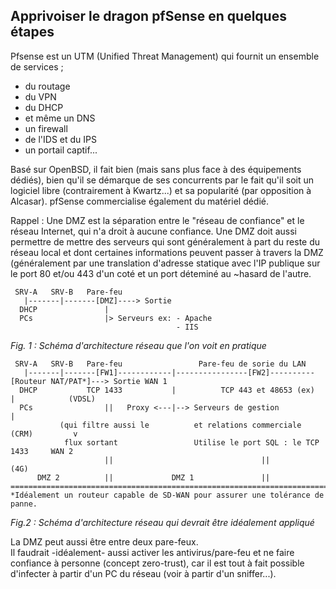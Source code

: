 ## Apprivoiser le dragon pfSense en quelques étapes  

Pfsense est un UTM (Unified Threat Management) qui fournit un ensemble de services ;
* du routage
* du VPN
* du DHCP
* et même un DNS
* un firewall
* de l'IDS et du IPS
* un portail captif...

Basé sur OpenBSD, il fait bien (mais sans plus face à des équipements dédiés), bien qu'il se démarque de ses concurrents par le fait qu'il soit un logiciel libre (contrairement à Kwartz...) et sa popularité (par opposition à Alcasar).
pfSense commercialise également du matériel dédié.

Rappel : Une DMZ est la séparation entre le "réseau de confiance" et le réseau Internet, qui n'a droit à aucune confiance.
Une DMZ doit aussi permettre de mettre des serveurs qui sont généralement à part du reste du réseau local et dont certaines informations peuvent passer à travers la DMZ (généralement par une translation d'adresse statique avec l'IP publique sur le port 80 et/ou 443 d'un coté et un port déteminé au ~hasard de l'autre.

   
     SRV-A   SRV-B   Pare-feu 
       |-------|-------[DMZ]----> Sortie
      DHCP               |
      PCs                |> Serveurs ex: - Apache
                                         - IIS

*Fig. 1 : Schéma d'architecture réseau que l'on voit en pratique*  

     SRV-A   SRV-B   Pare-feu                 Pare-feu de sorie du LAN
       |-------|-------[FW1]------------|----------------[FW2]----------[Routeur NAT/PAT*]---> Sortie WAN 1
      DHCP           TCP 1433           |          TCP 443 et 48653 (ex)            |            (VDSL)
      PCs                ||   Proxy <---|--> Serveurs de gestion                    |
               (qui filtre aussi le          et relations commerciale (CRM)         v
                flux sortant                 Utilise le port SQL : le TCP 1433     WAN 2 
                         ||                                 ||                     (4G)
          DMZ 2          ||             DMZ 1               || 
    =======================================================================================================
    *Idéalement un routeur capable de SD-WAN pour assurer une tolérance de panne.
  
*Fig.2 : Schéma d'architecture réseau qui devrait être idéalement appliqué*  

La DMZ peut aussi être entre deux pare-feux.  
Il faudrait -idéalement- aussi activer les antivirus/pare-feu et ne faire confiance à personne (concept zero-trust), car il est tout à fait possible d'infecter à partir d'un PC du réseau (voir à partir d'un sniffer...).  

